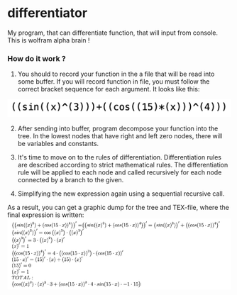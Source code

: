 # differentiator 

My program, that can differentiate function, that will input from console. This is wolfram alpha brain !

### How do it work ?

1) You should to record your function in the a file that will be read into some buffer. 
If you will record function in file, you must follow the correct bracket sequence for each argument. It looks like this:

![](bracketsequation.png)

2) After sending into buffer, program decompose your function into the tree. 
In the lowest nodes that have right and left zero nodes, there will be variables and constants. 

3) It's time to move on to the rules of differentiation. Differentiation rules are described according to strict mathematical rules.
The differentiation rule will be applied to each node and called recursively for each node connected by a branch to the given.

4) Simplifying the new expression again using a sequential recursive call. 

As a result, you can get a graphic dump for the tree and TEX-file, where the final expression is written:
![](TEXfile.png)
